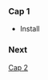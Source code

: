 ### Cap 1
* Install
### Next
[Cap 2](https://www.youtube.com/watch?v=1A5MjnagJgE&list=PLC8ntN5__iMIAy9V6XO37Dx_bQ5V7zc-h&index=2)